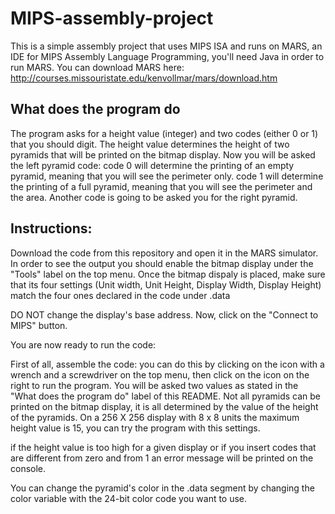 # MIPS-assembly-project

This is a simple assembly project that uses MIPS ISA and runs on MARS, an IDE for MIPS Assembly Language Programming, you'll need Java in order to run MARS.
You can download MARS here: http://courses.missouristate.edu/kenvollmar/mars/download.htm


## What does the program do
The program asks for a height value (integer) and two codes (either 0 or 1) that you should digit.
The height value determines the height of two pyramids that will be printed on the bitmap display.
Now you will be asked the left pyramid code: 
                                              code 0 will determine the printing of an empty pyramid, meaning that you will see the perimeter only.
                                              code 1 will determine the printing of a full pyramid, meaning that you will see the perimeter and the area.
Another code is going to be asked you for the right pyramid.
                                              
                                              
## Instructions:
Download the code from this repository and open it in the MARS simulator.
In order to see the output you should enable the bitmap display under the "Tools" label on the top menu.
Once the bitmap dispaly is placed, make sure that its four settings (Unit width, Unit Height, Display Width, Display Height) match the four ones declared in the code under .data

DO NOT change the display's base address.
Now, click on the "Connect to MIPS" button.

You are now ready to run the code:

First of all, assemble the code: you can do this by clicking on the icon with a wrench and a screwdriver on the top menu, then click on the icon on the right to run the program.
You will be asked two values as stated in the "What does the program do" label of this README.
Not all pyramids can be printed on the bitmap display, it is all determined by the value of the height of the pyramids.
On a 256 X 256 display with 8 x 8 units the maximum height value is 15, you can try the program with this settings.

if the height value is too high for a given display or if you insert codes that are different from zero and from 1 an error message will be printed on the console.

You can change the pyramid's color in the .data segment by changing the color variable with the 24-bit color code you want to use.





